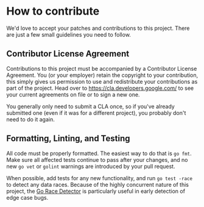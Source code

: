 <!--
Copyright 2018 Google Inc.

Licensed under the Apache License, Version 2.0 (the "License");
you may not use this file except in compliance with the License.
You may obtain a copy of the License at

    http://www.apache.org/licenses/LICENSE-2.0

Unless required by applicable law or agreed to in writing, software
distributed under the License is distributed on an "AS IS" BASIS,
WITHOUT WARRANTIES OR CONDITIONS OF ANY KIND, either express or implied.
See the License for the specific language governing permissions and
limitations under the License.
-->
# How to contribute

We'd love to accept your patches and contributions to this project. There are
just a few small guidelines you need to follow.

## Contributor License Agreement

Contributions to this project must be accompanied by a Contributor License
Agreement. You (or your employer) retain the copyright to your contribution,
this simply gives us permission to use and redistribute your contributions as
part of the project. Head over to <https://cla.developers.google.com/> to see
your current agreements on file or to sign a new one.

You generally only need to submit a CLA once, so if you've already submitted one
(even if it was for a different project), you probably don't need to do it
again.

## Formatting, Linting, and Testing

All code must be properly formatted. The easiest way to do that is `go fmt`.
Make sure all affected tests continue to pass after your changes,
and no new `go vet` or `golint` warnings are introduced by your pull request.

When possible, add tests for any new functionality, and run `go test -race`
to detect any data races. Because of the highly concurrent nature of this
project, the [Go Race Detector] is particularly useful in early detection of
edge case bugs.

[Go Race Detector]: https://blog.golang.org/race-detector
